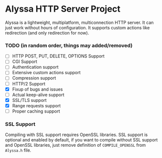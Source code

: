 # Alyssa HTTP Server Project
Alyssa is a lightweight, multiplatform, multiconnection HTTP server. It can just work without hours of configuration. It supports custom actions like redirection (and only redirection for now).
### TODO (in random order, things may added/removed)
- [ ] HTTP POST, PUT, DELETE, OPTIONS Support
- [ ] CGI Support
- [ ] Authentication support
- [ ] Extensive custom actions support
- [ ] Compression support
- [ ] HTTP/2 Support
- [x] Fixup of bugs and issues
- [ ] Actual keep-alive support
- [x] SSL/TLS support
- [x] Range requests support
- [ ] Proper caching support
### SSL Support
Compiling with SSL support requires OpenSSL libraries. SSL support is optional and enabled by default, if you want to compile without SSL support and OpenSSL libraries, just remove definition of `COMPILE_OPENSSL` from `Alyssa.h` file.
